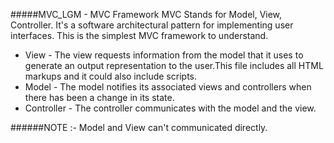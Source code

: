 #####MVC_LGM - MVC Framework
MVC Stands for Model, View, Controller. It's a software architectural pattern for implementing user interfaces. This is the simplest MVC framework to understand.
<ul>
<li>View  - The view requests information from the model that it uses to generate an output representation to the user.This file includes all HTML markups and it could also include scripts. </li> 
<li>Model - The model notifies its associated views and controllers when there has been a change in its state.</li> 
<li>Controller - The controller communicates with the model and the view. </li> 
</ul>
######NOTE :- Model and View can't communicated directly.









